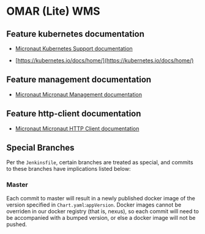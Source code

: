 # OMAR (Lite) WMS

## Feature kubernetes documentation

- [Micronaut Kubernetes Support documentation](https://micronaut-projects.github.io/micronaut-kubernetes/latest/guide/index.html)

- [https://kubernetes.io/docs/home/](https://kubernetes.io/docs/home/)

## Feature management documentation

- [Micronaut Micronaut Management documentation](https://docs.micronaut.io/latest/guide/index.html#management)

## Feature http-client documentation

- [Micronaut Micronaut HTTP Client documentation](https://docs.micronaut.io/latest/guide/index.html#httpClient)

## Special Branches

Per the `Jenkinsfile`, certain branches are treated as special, and commits to these branches have implications listed 
below:

### Master

Each commit to master will result in a newly published docker image of the version specified in `Chart.yaml`:`appVersion`. 
Docker images cannot be overriden in our docker registry (that is, nexus), so each commit will need to be accompanied 
with a bumped version, or else a docker image will not be pushed.
